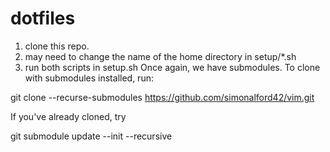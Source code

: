 # dotfiles
1. clone this repo.
2. may need to change the name of the home directory in setup/*.sh
3. run both scripts in setup.sh
Once again, we have submodules. To clone with submodules installed, run:

git clone --recurse-submodules https://github.com/simonalford42/vim.git

If you've already cloned, try

git submodule update --init --recursive
